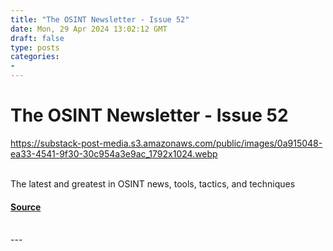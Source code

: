 ```yaml
---
title: "The OSINT Newsletter - Issue 52"
date: Mon, 29 Apr 2024 13:02:12 GMT
draft: false
type: posts
categories: 
- 
---
```

# The OSINT Newsletter - Issue 52
https://substack-post-media.s3.amazonaws.com/public/images/0a915048-ea33-4541-9f30-30c954a3e9ac_1792x1024.webp
<br/>

<br/>
The latest and greatest in OSINT news, tools, tactics, and techniques

#### [Source](https://osintnewsletter.com/p/52)

<br/>
---
